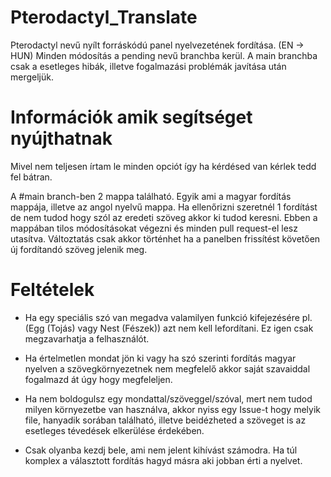 # Pterodactyl_Translate
Pterodactyl nevű nyílt forráskódú panel nyelvezetének fordítása. (EN -> HUN)
Minden módosítás a pending nevű branchba kerül. A main branchba csak a esetleges hibák, illetve fogalmazási problémák javítása után mergeljük.

# Információk amik segítséget nyújthatnak
Mivel nem teljesen írtam le minden opciót így ha kérdésed van kérlek tedd fel bátran.

A #main branch-ben 2 mappa található. Egyik ami a magyar fordítás mappája, illetve az angol nyelvű mappa. Ha ellenőrizni szeretnél 1 fordítást de nem tudod hogy szól az eredeti szöveg akkor ki tudod keresni. Ebben a mappában tilos módosításokat végezni és minden pull request-el lesz utasítva.
Változtatás csak akkor történhet ha a panelben frissítést követően új fordítandó szöveg jelenik meg.

# Feltételek
- Ha egy speciális szó van megadva valamilyen funkció kifejezésére pl. (Egg (Tojás) vagy Nest (Fészek)) azt nem kell lefordítani. Ez igen csak megzavarhatja a felhasználót.

- Ha értelmetlen mondat jön ki vagy ha szó szerinti fordítás magyar nyelven a szövegkörnyezetnek nem megfelelő akkor saját szavaiddal fogalmazd át úgy hogy megfeleljen.

- Ha nem boldogulsz egy mondattal/szöveggel/szóval, mert nem tudod milyen környezetbe van használva, akkor nyiss egy Issue-t hogy melyik file, hanyadik sorában található, illetve beidézheted a szöveget is az esetleges tévedések elkerülése érdekében.

- Csak olyanba kezdj bele, ami nem jelent kihívást számodra. Ha túl komplex a választott fordítás hagyd másra aki jobban érti a nyelvet.

